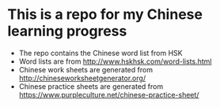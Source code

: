 # This is a repo for my Chinese learning progress
- The repo contains the Chinese word list from HSK
- Word lists are from http://www.hskhsk.com/word-lists.html
- Chinese work sheets are generated from http://chineseworksheetgenerator.org/
- Chinese practice sheets are generated from https://www.purpleculture.net/chinese-practice-sheet/


